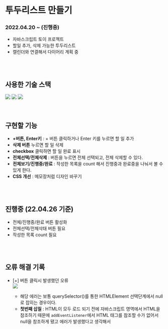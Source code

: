 # 투두리스트 만들기
### 2022.04.20 ~ (진행중)
- 자바스크립트 토이 프로젝트
- 할일 추가, 삭제 가능한 투두리스트
- 캘린더와 연결해서 다이어리 계획 중
<br>
<br>

## 사용한 기술 스택
<img src="https://img.shields.io/badge/HTML5-E34F26?style=flat-square&logo=html&logoColor=#E34F26"> <img src="https://img.shields.io/badge/CSS3-1572B6?style=flat-square&logo=CSS&logoColor=#1572B6"> <img src="https://img.shields.io/badge/JavaScript-F7DF1E?style=flat-square&logo=html&logoColor=#F7DF1E">
<br>
<br>
<br>

## 구현할 기능
- <strong>+버튼, Enter키</strong> : + 버튼 클릭하거나 Enter 키를 누르면 할 일 추가
- <strong>삭제 버튼</strong> 누르면 할 일 삭제
- <strong>checkbox</strong> 클릭하면 할 일 완료 표시
- <strong>전체선택/전체삭제</strong> : 버튼을 누르면 전체 선택되고, 전체 삭제할 수 있다.
- <strong>전체보기/진행중/완료</strong> : 작성한 목록을 count 해서 진행중과 완료중을 나눠서 볼 수 있게 한다.
- <strong>CSS 개선</strong> : 메모장처럼 디자인 바꾸기
<br>
<br>

## 진행중 (22.04.26 기준)
- 전체/진행중/완료 버튼 활성화
- 전체선택/전체삭태 버튼 필요
- 작성한 목록 count 필요
<br>
<br>

## 오류 해결 기록
- [+] 버튼 클릭시 발생했던 오류<br><img src="https://user-images.githubusercontent.com/95006849/165239162-254e4116-2c26-4f71-a6a6-516977ae17fb.png">
  * 해당 에러는 보통 querySelector()를 통한 HTMLElement 선택단계에서 null로 잡히는 경우이다.
  - **첫번째 삽질** : HTML이 모두 로드 되기 전에 자바스크립트 영역에서 HTML을 참조하기 때문에 `addEventListener`에서 HTML 태그를 참조할 수가 없어서 null을 참조하게 됐고 에러가 발생했다고 생각해서 <script>를 이동했으나 여전히 오류 발생
  - **두번째 삽질** : `main.js` 에서 `window.onload = function {}` 부분에 addBtn 관련 코드를 적었으나 여전히 오류
  - **`style.css` 에서 `#addBtn` 선택자로 버튼을 구현했으나, `main.js` 에서는 `.addBtn` 으로 적었기 때문에 이러한 오류가 발생했다.**
  - 따라서 `main.js`를 수정하였더니 오류가 해결되었다.
 
 - [전체보기] 버튼 클릭시 발생했던 오류<br><img src="https://user-images.githubusercontent.com/95006849/165242861-7e2b7e0d-0f41-4c78-8930-212cc63b732e.png">
    - 테이블에 잡아놓은 td 수와 불러오는 데이터 수가 맞지 않아서 나는 에러일 가능성이 있다.
    - allBtn(전체보기) function에서 `querySelector()` 이 아니라 `querySelectorAll()` 로 적어야 오류가 나지 않는다.
